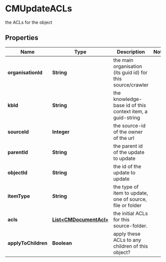 

# CMUpdateACLs

the ACLs for the object

## Properties

| Name | Type | Description | Notes |
|------------ | ------------- | ------------- | -------------|
|**organisationId** | **String** | the main organisation (its guid id) for this source/crawler |  |
|**kbId** | **String** | the knowledge-base id of this context item, a guid-string |  |
|**sourceId** | **Integer** | the source-id of the owner of the url |  |
|**parentId** | **String** | the parent id of the update to update |  |
|**objectId** | **String** | the id of the update to update |  |
|**itemType** | **String** | the type of item to update, one of source, file or folder |  |
|**acls** | [**List&lt;CMDocumentAcl&gt;**](CMDocumentAcl.md) | the initial ACLs for this source-folder. |  |
|**applyToChildren** | **Boolean** | apply these ACLs to any children of this object? |  |



